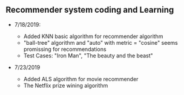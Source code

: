 ## Recommender system coding and Learning

- 7/18/2019:
  - Added KNN basic algorithm for recommender algorithm
  - "ball-tree" algorithm and "auto" with metric = "cosine" seems promissing for recommendations
  - Test Cases: "Iron Man", "The beauty and the beast"

- 7/23/2019
  - Added ALS algorithm for movie recommender
  - The Netflix prize wining algorithm
